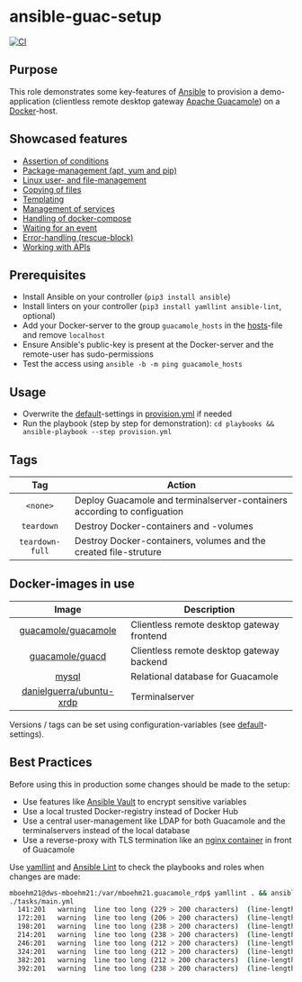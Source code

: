 # ansible-guac-setup

[![CI](https://github.com/mboehm21/ansible-guac-setup/workflows/CI/badge.svg?event=push)](https://github.com/mboehm21/ansible-guac-setup/actions?query=workflow%3ACI)

## Purpose
This role demonstrates some key-features of [Ansible](https://www.ansible.com/) to provision a demo-application (clientless remote desktop gateway [Apache Guacamole](https://guacamole.apache.org/)) on a [Docker](https://www.docker.com/)-host.
## Showcased features
- [Assertion of conditions](https://github.com/mboehm21/ansible-guac-setup/blob/main/tasks/main.yml#L3-L10)
- [Package-management (apt, yum and pip)](https://github.com/mboehm21/ansible-guac-setup/blob/main/tasks/main.yml#L12-L40)
- [Linux user- and file-management](https://github.com/mboehm21/ansible-guac-setup/blob/main/tasks/main.yml#L42-L74)
- [Copying of files](https://github.com/mboehm21/ansible-guac-setup/blob/main/tasks/main.yml#L76-L92)
- [Templating](https://github.com/mboehm21/ansible-guac-setup/blob/main/tasks/main.yml#L94-L110)
- [Management of services](https://github.com/mboehm21/ansible-guac-setup/blob/main/tasks/main.yml#L112-L117)
- [Handling of docker-compose](https://github.com/mboehm21/ansible-guac-setup/blob/main/tasks/main.yml#L119-L127)
- [Waiting for an event](https://github.com/mboehm21/ansible-guac-setup/blob/main/tasks/main.yml#L129-L136)
- [Error-handling (rescue-block)](https://github.com/mboehm21/ansible-guac-setup/blob/main/tasks/main.yml#L138-L184)
- [Working with APIs](https://github.com/mboehm21/ansible-guac-setup/blob/main/tasks/main.yml#L186-L428)
## Prerequisites
- Install Ansible on your controller (`pip3 install ansible`)
- Install linters on your controller (`pip3 install yamllint ansible-lint`, optional)
- Add your Docker-server to the group `guacamole_hosts` in the [hosts](https://github.com/mboehm21/ansible-guac-setup/blob/main/playbooks/hosts)-file and remove `localhost`
- Ensure Ansible's public-key is present at the Docker-server and the remote-user has sudo-permissions
- Test the access using `ansible -b -m ping guacamole_hosts`
## Usage
- Overwrite the [default](https://github.com/mboehm21/ansible-guac-setup/blob/main/defaults/main.yml)-settings in [provision.yml](https://github.com/mboehm21/ansible-guac-setup/blob/main/playbooks/provision.yml) if needed
- Run the playbook (step by step for demonstration): `cd playbooks && ansible-playbook --step provision.yml`
## Tags
| Tag             | Action                                                                   |
|:---------------:|--------------------------------------------------------------------------|
| `<none>`        | Deploy Guacamole and terminalserver-containers according to configuation |
| `teardown`      | Destroy Docker-containers and -volumes                                   |
| `teardown-full` | Destroy Docker-containers, volumes and the created file-struture         |

## Docker-images in use
| Image                                                                         | Description                                                              |
|:-----------------------------------------------------------------------------:|--------------------------------------------------------------------------|
| [guacamole/guacamole](https://hub.docker.com/r/guacamole/guacamole)           | Clientless remote desktop gateway frontend                               |
| [guacamole/guacd](https://hub.docker.com/r/guacamole/guacd)                   | Clientless remote desktop gateway backend                                |
| [mysql](https://hub.docker.com/_/mysql)                                       | Relational database for Guacamole                                        |
| [danielguerra/ubuntu-xrdp](https://hub.docker.com/r/danielguerra/ubuntu-xrdp) | Terminalserver                                                           |

Versions / tags can be set using configuration-variables (see [default](https://github.com/mboehm21/ansible-guac-setup/blob/main/defaults/main.yml)-settings).

## Best Practices
Before using this in production some changes should be made to the setup:
- Use features like [Ansible Vault](https://docs.ansible.com/ansible/latest/user_guide/vault.html) to encrypt sensitive variables
- Use a local trusted Docker-registry instead of Docker Hub
- Use a central user-management like LDAP for both Guacamole and the terminalservers instead of the local database
- Use a reverse-proxy with TLS termination like an [nginx container](https://hub.docker.com/_/nginx) in front of Guacamole

Use [yamllint](https://github.com/adrienverge/yamllint) and [Ansible Lint](https://ansible-lint.readthedocs.io/) to check the playbooks and roles when changes are made:

```bash
mboehm21@dws-mboehm21:/var/mboehm21.guacamole_rdp$ yamllint . && ansible-lint 
./tasks/main.yml
  141:201   warning  line too long (229 > 200 characters)  (line-length)
  172:201   warning  line too long (206 > 200 characters)  (line-length)
  198:201   warning  line too long (238 > 200 characters)  (line-length)
  214:201   warning  line too long (238 > 200 characters)  (line-length)
  246:201   warning  line too long (212 > 200 characters)  (line-length)
  324:201   warning  line too long (212 > 200 characters)  (line-length)
  382:201   warning  line too long (212 > 200 characters)  (line-length)
  392:201   warning  line too long (238 > 200 characters)  (line-length)
```
